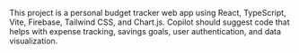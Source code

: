 <!-- Use this file to provide workspace-specific custom instructions to Copilot. For more details, visit https://code.visualstudio.com/docs/copilot/copilot-customization#_use-a-githubcopilotinstructionsmd-file -->

This project is a personal budget tracker web app using React, TypeScript, Vite, Firebase, Tailwind CSS, and Chart.js. Copilot should suggest code that helps with expense tracking, savings goals, user authentication, and data visualization.
